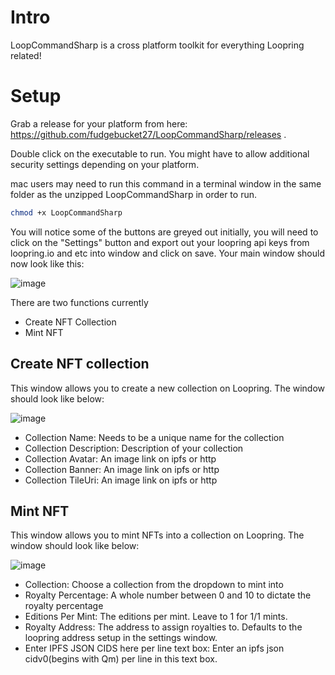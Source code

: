 # Intro
LoopCommandSharp is a cross platform toolkit for everything Loopring related!

# Setup
Grab a release for your platform from here: https://github.com/fudgebucket27/LoopCommandSharp/releases . 

Double click on the executable to run. You might have to allow additional security settings depending on your platform. 

mac users may need to run this command in a terminal window in the same folder as the unzipped LoopCommandSharp in order to run.
```bash
chmod +x LoopCommandSharp
```

You will notice some of the buttons are greyed out initially, you will need to click on the "Settings" button and export out your loopring api keys from loopring.io and etc into window and click on save. Your main window should now look like this:

![image](https://user-images.githubusercontent.com/5258063/195521543-b6d21a09-2ff1-4b70-b9df-0a0a710aa528.png)

There are two functions currently
* Create NFT Collection
* Mint NFT

## Create NFT collection
This window allows you to create a new collection on Loopring. The window should look like below:

![image](https://user-images.githubusercontent.com/5258063/195522012-14da3a5c-6199-4d21-8aa0-56c6ad042e51.png)

* Collection Name: Needs to be a unique name for the collection
* Collection Description: Description of your collection
* Collection Avatar: An image link on ipfs or http
* Collection Banner: An image link on ipfs or http
* Collection TileUri: An image link on ipfs or http

## Mint NFT
This window allows you to mint NFTs into a collection on Loopring. The window should look like below:

![image](https://user-images.githubusercontent.com/5258063/195522545-f1083d95-3009-4086-b41f-9cbb8fbc35e2.png)

* Collection: Choose a collection from the dropdown to mint into
* Royalty Percentage: A whole number between 0 and 10 to dictate the royalty percentage
* Editions Per Mint: The editions per mint. Leave to 1 for 1/1 mints.
* Royalty Address: The address to assign royalties to. Defaults to the loopring address setup in the settings window.
* Enter IPFS JSON CIDS here per line text box: Enter an ipfs json cidv0(begins with Qm) per line in this text box.


